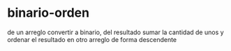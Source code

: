 # binario-orden
de un arreglo convertir a binario, del resultado sumar la cantidad de unos y ordenar el resultado en otro arreglo de forma descendente
